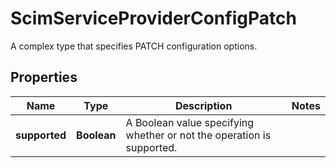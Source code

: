 

# ScimServiceProviderConfigPatch

A complex type that specifies PATCH configuration options.

## Properties

| Name | Type | Description | Notes |
|------------ | ------------- | ------------- | -------------|
|**supported** | **Boolean** | A Boolean value specifying whether or not the operation is supported. |  |



